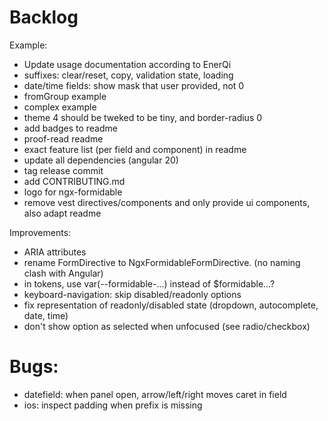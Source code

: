 # Backlog

Example:

- Update usage documentation according to EnerQi
- suffixes: clear/reset, copy, validation state, loading
- date/time fields: show mask that user provided, not 0
- fromGroup example
- complex example
- theme 4 should be tweked to be tiny, and border-radius 0
- add badges to readme
- proof-read readme
- exact feature list (per field and component) in readme
- update all dependencies (angular 20)
- tag release commit
- add CONTRIBUTING.md
- logo for ngx-formidable
- remove vest directives/components and only provide ui components, also adapt readme

Improvements:

- ARIA attributes
- rename FormDirective to NgxFormidableFormDirective. (no naming clash with Angular)
- in tokens, use var(--formidable-...) instead of $formidable...?
- keyboard-navigation: skip disabled/readonly options
- fix representation of readonly/disabled state (dropdown, autocomplete, date, time)
- don't show option as selected when unfocused (see radio/checkbox)

# Bugs:

- datefield: when panel open, arrow/left/right moves caret in field
- ios: inspect padding when prefix is missing
